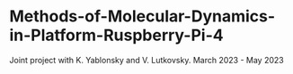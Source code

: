 # Methods-of-Molecular-Dynamics-in-Platform-Ruspberry-Pi-4
Joint project with K. Yablonsky and V. Lutkovsky. March 2023 - May 2023
